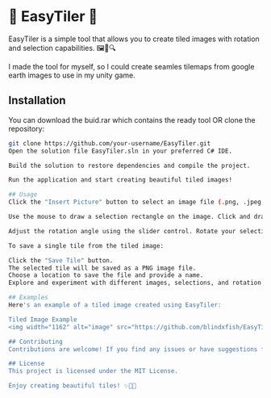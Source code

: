 # 🌟 EasyTiler 🌟

EasyTiler is a simple tool that allows you to create tiled images with rotation and selection capabilities. 🖼️🔄🔍

I made the tool for myself, so I could create seamles tilemaps from google earth images to use in my unity game.

## Installation

You can download the buid.rar which contains the ready tool OR clone the repository:
   ```bash
   git clone https://github.com/your-username/EasyTiler.git
Open the solution file EasyTiler.sln in your preferred C# IDE.

Build the solution to restore dependencies and compile the project.

Run the application and start creating beautiful tiled images!

## Usage
Click the "Insert Picture" button to select an image file (.png, .jpeg, .jpg, .bmp).

Use the mouse to draw a selection rectangle on the image. Click and drag to define the area you want to tile.

Adjust the rotation angle using the slider control. Rotate your selection to any angle you like!

To save a single tile from the tiled image:

Click the "Save Tile" button.
The selected tile will be saved as a PNG image file.
Choose a location to save the file and provide a name.
Explore and experiment with different images, selections, and rotation angles to create unique tiled images!

## Examples
Here's an example of a tiled image created using EasyTiler:

Tiled Image Example
<img width="1162" alt="image" src="https://github.com/blindxfish/EasyTiler/assets/17624413/afa933d0-1382-4494-9f9b-9be22d7687cd">

## Contributing
Contributions are welcome! If you find any issues or have suggestions for improvements, please open an issue or submit a pull request.

## License
This project is licensed under the MIT License.

Enjoy creating beautiful tiles! ✨🎨🔳
